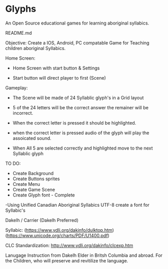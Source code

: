 # Glyphs

An Open Source educational games for learning aboriginal syllabics.

README.md


Objective: Create a IOS, Android, PC compatable Game for Teaching children aboriginal Syllabics.





Home Screen:

- Home Screen with start button & Settings

- Start button will direct player to first (Scene)


Gameplay:

- The Scene will be made of 24 Syllablic glyph's in a Grid layout
  
- 5 of the 24 letters will be the correct answer the remainer will be incorrect.

- When the correct letter is pressed it should be highlighted.

- when the correct letter is pressed audio of the glyph will play the assoicated sound.

- When All 5 are selected correctly and highlighted move to the next Syllablic glyph
  
TO DO:

- Create Background
- Create Buttons sprites 
- Create Menu
- Create Game Scene
- Create Glyph font - Complete

-Using Unified Canadian Aboriginal Syllabics UTF-8 create a font for Syllabic's 

  Dakelh / Carrier (Dakelh Preferred)

  Syllabic:
  (https://www.ydli.org/dakinfo/dulktop.htm) (https://www.unicode.org/charts/PDF/U1400.pdf)

  CLC Standardization:
  http://www.ydli.org/dakinfo/clcexp.htm


 Lanugage Instruction from Dakelh Elder in Britsh Columbia and abroad.
For the Children, who will preserve and revitilize the language.

